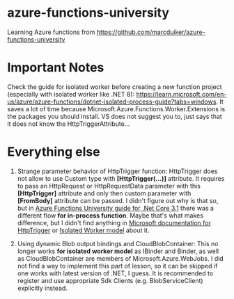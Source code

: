 # azure-functions-university
Learning Azure functions from https://github.com/marcduiker/azure-functions-university


# Important Notes
Check the guide for isolated worker before creating a new function project (especially with isolated worker like .NET 8): https://learn.microsoft.com/en-us/azure/azure-functions/dotnet-isolated-process-guide?tabs=windows. 
It saves a lot of time because Microsoft.Azure.Functions.Worker.Extensions is the packages you should install. VS does not suggest you to, just says that it does not know the HttpTriggerAttribute...

# Everything else

1. Strange parameter behavior of HttpTrigger function:
	HttpTrigger does not allow to use Custom type with **\[HttpTrigger(...)\]** attribute.
It requires to pass an HttpRequest or HttpRequestData parameter with this **[HttpTrigger]** attribute and only then custom parameter with **[FromBody]** attribute can be passed. I didn't figure out why is that so, but in [Azure Functions University guide for .Net Core 3.1](https://github.com/marcduiker/azure-functions-university/blob/main/lessons/dotnetcore31/blob/README.md) there was a different flow **for in-process function**. Maybe that's what makes difference, but I didn't find anything in [Microsoft documentation for HttpTrigger](https://learn.microsoft.com/en-gb/azure/azure-functions/functions-bindings-http-webhook-trigger) or [Isolated Worker model](https://learn.microsoft.com/en-us/azure/azure-functions/dotnet-isolated-process-guide?tabs=windows) about it.

2. Using dynamic Blob output bindings and CloudBlobContainer:
	This no longer works **for isolated worker model** as IBinder and Binder, as well as CloudBlobContainer are members of Microsoft.Azure.WebJobs.
	I did not find a way to implement this part of lesson, so it can be skipped if one works with latest version of .NET, I guess.
	It is recommended to register and use appropriate Sdk Clients (e.g. BlobServiceClient) explicitly instead.